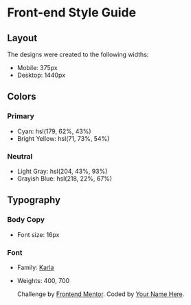 # Front-end Style Guide

## Layout

The designs were created to the following widths:

- Mobile: 375px
- Desktop: 1440px

## Colors

### Primary

- Cyan: hsl(179, 62%, 43%)
- Bright Yellow: hsl(71, 73%, 54%)

### Neutral

- Light Gray: hsl(204, 43%, 93%)
- Grayish Blue: hsl(218, 22%, 67%)

## Typography

### Body Copy

- Font size: 16px

### Font

- Family: [Karla](https://fonts.google.com/specimen/Karla)
- Weights: 400, 700



  
  <footer>
      <p class="attribution">
        Challenge by <a href="https://www.frontendmentor.io?ref=challenge" target="_blank">Frontend Mentor</a>. 
        Coded by <a href="#">Your Name Here</a>.
      </p>
    </footer>